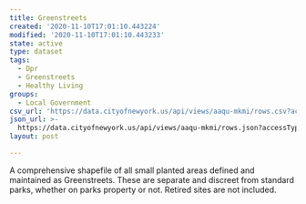 ```yaml
---
title: Greenstreets
created: '2020-11-10T17:01:10.443224'
modified: '2020-11-10T17:01:10.443233'
state: active
type: dataset
tags:
  - Dpr
  - Greenstreets
  - Healthy Living
groups:
  - Local Government
csv_url: 'https://data.cityofnewyork.us/api/views/aaqu-mkmi/rows.csv?accessType=DOWNLOAD'
json_url: >-
  https://data.cityofnewyork.us/api/views/aaqu-mkmi/rows.json?accessType=DOWNLOAD
layout: post

---
```

A comprehensive shapefile of all small planted areas defined and maintained as Greenstreets. These are separate and discreet from standard parks, whether on parks property or not. Retired sites are not included.
